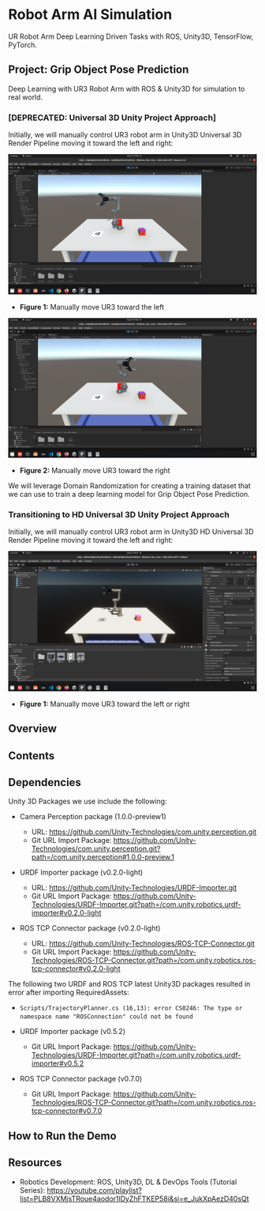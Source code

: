 # Robot Arm AI Simulation

UR Robot Arm Deep Learning Driven Tasks with ROS, Unity3D, TensorFlow, PyTorch.

## Project: Grip Object Pose Prediction

Deep Learning with UR3 Robot Arm with ROS & Unity3D for simulation to real world.

### [DEPRECATED: Universal 3D Unity Project Approach]

Initially, we will manually control UR3 robot arm in Unity3D Universal 3D Render Pipeline moving it toward the left and right:

![](./images/manual_control_ur3_toward_left_unity3d.png)

- **Figure 1:** Manually move UR3 toward the left

![](./images/manual_control_ur3_toward_right_unity3d.png)

- **Figure 2:** Manually move UR3 toward the right

We will leverage Domain Randomization for creating a training dataset that we can use to train a deep learning model for Grip Object Pose Prediction.

### Transitioning to HD Universal 3D Unity Project Approach

Initially, we will manually control UR3 robot arm in Unity3D HD Universal 3D Render Pipeline moving it toward the left and right:

![](./images/HD_Univeral_3D_Unity_UR3_Gripper.png)

- **Figure 1:** Manually move UR3 toward the left or right

<!-- ROS URDF -->

## Overview

## Contents

## Dependencies

Unity 3D Packages we use include the following:

- Camera Perception package (1.0.0-preview1)
    - URL: https://github.com/Unity-Technologies/com.unity.perception.git
    - Git URL Import Package: https://github.com/Unity-Technologies/com.unity.perception.git?path=/com.unity.perception#1.0.0-preview.1

- URDF Importer package (v0.2.0-light)
    - URL: https://github.com/Unity-Technologies/URDF-Importer.git
    - Git URL Import Package: https://github.com/Unity-Technologies/URDF-Importer.git?path=/com.unity.robotics.urdf-importer#v0.2.0-light

- ROS TCP Connector package (v0.2.0-light)
    - URL: https://github.com/Unity-Technologies/ROS-TCP-Connector.git
    - Git URL Import Package: https://github.com/Unity-Technologies/ROS-TCP-Connector.git?path=/com.unity.robotics.ros-tcp-connector#v0.2.0-light

The following two URDF and ROS TCP latest Unity3D packages resulted in error after importing RequiredAssets:

- `Scripts/TrajectoryPlanner.cs (16,13): error CS0246: The type or namespace name "ROSConnection" could not be found`

- URDF Importer package (v0.5.2)
    - Git URL Import Package: https://github.com/Unity-Technologies/URDF-Importer.git?path=/com.unity.robotics.urdf-importer#v0.5.2

- ROS TCP Connector package (v0.7.0)
    - Git URL Import Package: https://github.com/Unity-Technologies/ROS-TCP-Connector.git?path=/com.unity.robotics.ros-tcp-connector#v0.7.0



## How to Run the Demo

## Resources

- Robotics Development: ROS, Unity3D, DL & DevOps Tools (Tutorial Series): https://youtube.com/playlist?list=PLB8VXMjsTRoue4aodor1lDyZhFTKEP58i&si=e_JukXpAezD40sQt